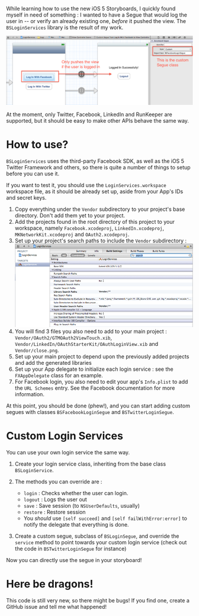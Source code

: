 While learning how to use the new iOS 5 Storyboards, I quickly found myself in need of something : I wanted to have a Segue that would log the user in -- or verify an already existing one, _before_ it pushed the view. The `BSLoginServices` library is the result of my work.

![Image](https://github.com/besport/BSLoginServices/raw/master/_Images/CustomSegue.png)

At the moment, only Twitter, Facebook, LinkedIn and RunKeeper are supported, but it should be easy to make other APIs behave the same way.

# How to use?

`BSLoginServices` uses the third-party Facebook SDK, as well as the iOS 5 Twitter Framework and others, so there is quite a number of things to setup before you can use it.

If you want to test it, you should use the `LoginServices.workspace` workspace file, as it should be already set up, aside from your App's IDs and secret keys.

  1. Copy everything under the `Vendor` subdirectory to your project's base directory. Don't add them yet to your project.
  2. Add the projects found in the root directory of this project to your workspace, namely `Facebook.xcodeproj`, `LinkedIn.xcodeproj`, `MKNetworkKit.xcodeproj` and `OAuth2.xcodeproj`.
  3. Set up your project's search paths to include the `Vendor` subdirectory : ![Image](https://github.com/besport/BSLoginServices/raw/master/_Images/SearchPaths.png)
  4. You will find 3 files you also need to add to your main project : `Vendor/OAuth2/GTMOAuth2ViewTouch.xib`, `Vendor/LinkedIn/OAuthStarterKit/OAuthLoginView.xib` and `Vendor/close.png`.
  5. Set up your main project to depend upon the previously added projects and add the generated libraries
  6. Set up your App delegate to initialize each login service : see the `FXAppDelegate` class for an example.
  7. For Facebook login, you also need to edit your app's `Info.plist` to add the `URL Schemes` entry. See the Facebook documentation for more information.

At this point, you should be done (phew!), and you can start adding custom segues with classes `BSFacebookLoginSegue` and `BSTwitterLoginSegue`.

# Custom Login Services

You can use your own login service the same way.
  
  1. Create your login service class, inheriting from the base class `BSLoginService`.
  2. The methods you can override are :
     * `login` : Checks whether the user can login.
     * `logout` : Logs the user out
     * `save` : Save session (to `NSUserDefaults`, usually)
     * `restore` : Restore session
     * You _should_ use `[self succeed]` and `[self failWithError:error]` to notify the delegate that everything is done.
     
  3. Create a custom segue, subclass of `BSLoginSegue`, and override the `service` method to point towards your custom login service (check out the code in `BSTwitterLoginSegue` for instance)
  
Now you can directly use the segue in your storyboard!

# Here be dragons!

This code is still very new, so there might be bugs! If you find one, create a GitHub issue and tell me what happened!
